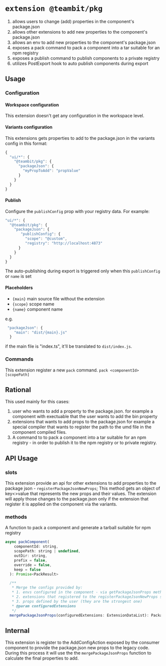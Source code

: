 # `extension @teambit/pkg`

1. allows users to change (add) properties in the component's package.json
2. allows other extensions to add new properties to the component's package.json
3. allows an env to add new properties to the component's package.json
4. exposes a pack command to pack a component into a tar suitable for an npm registry
5. exposes a publish command to publish components to a private registry
6. utilizes PostExport hook to auto publish components during export

## Usage

### Configuration

#### Workspace configuration

This extension doesn't get any configuration in the workspace level.

#### Variants configuration

This extensions gets properties to add to the package.json in the variants config in this format:

```js
{
  "ui/*": {
    "@teambit/pkg": {
      "packageJson": {
        "myPropToAdd": "propValue"
      }
    }
  }
}
```

#### Publish

Configure the `publishConfig` prop with your registry data. For example:

```js
"ui/*": {
  "@teambit/pkg": {
    "packageJson": {
       "publishConfig": {
         "scope": "@custom",
         "registry": "http://localhost:4873"
      }
    }
  }
}
```

The auto-publishing during export is triggered only when this `publishConfig` or `name` is set

#### Placeholders

* `{main}` main source file without the extension
* `{scope}` scope name
* `{name}` component name

e.g.
```js
 "packageJson": {
    "main": "dist/{main}.js"
  }
```
if the main file is "index.ts", it'll be translated to `dist/index.js`.

### Commands
This extension register a new `pack` command.
`pack <componentId> [scopePath]`

## Rational

This used mainly for this cases:
1. user who wants to add a property to the package.json. for example a component with exectuable that the user wants to add the bin property
2. extensions that wants to add props to the package.json for example a special compiler that wants to register the path to the umd file in the component compiled files.
3. A command to to pack a component into a tar suitable for an npm registry - in order to publish it to the npm registry or to private registry.

## API Usage

### slots
This extension provide an api for other extensions to add properties to the package json - `registerPackageJsonNewProps`;
This method gets an object of key<>value that represents the new props and their values.
The extension will apply those changes to the package.json only if the extension that register it is applied on the component via the variants.

### methods
A function to pack a component and generate a tarball suitable for npm registry
```js
async packComponent(
    componentId: string,
    scopePath: string | undefined,
    outDir: string,
    prefix = false,
    override = false,
    keep = false
  ): Promise<PackResult>

  /**
   * Merge the configs provided by:
   * 1. envs configured in the component - via getPackageJsonProps method
   * 2. extensions that registered to the registerPackageJsonNewProps slot (and configured for the component)
   * 3. props defined by the user (they are the strongest one)
   * @param configuredExtensions
   */
  mergePackageJsonProps(configuredExtensions: ExtensionDataList): PackageJsonProps
```

## Internal
This extension is register to the AddConfigAction exposed by the consumer component to provide the package.json new props to the legacy code.
During this process it will use the the `mergePackageJsonProps` function to calculate the final properties to add.
